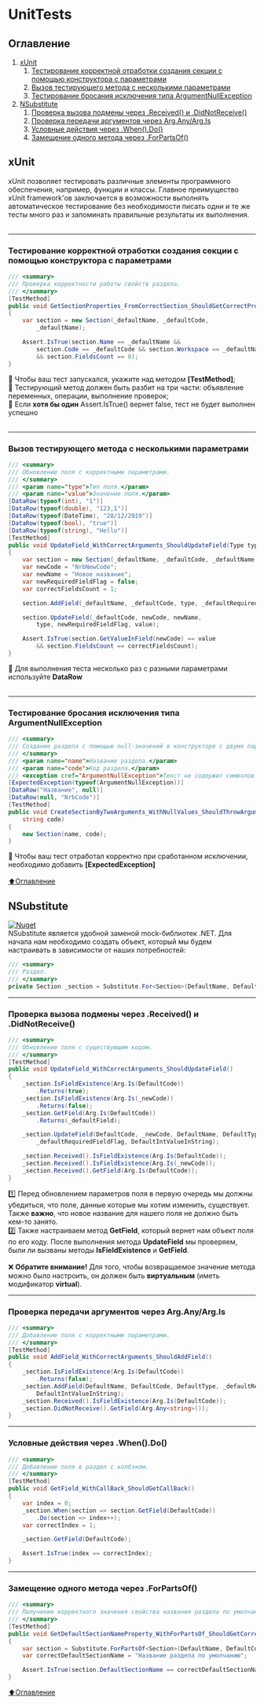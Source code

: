 # UnitTests


## Оглавление


1. [xUnit](#xUnit)
    1. [Тестирование корректной отработки создания секции с помощью конструктора с параметрами](#Тестирование-корректной-отработки-создания-секции-с-помощью-конструктора-с-параметрами)
    2. [Вызов тестирующего метода с несколькими параметрами](#Вызов-тестирующего-метода-с-несколькими-параметрами)
    3. [Тестирование бросания исключения типа ArgumentNullException](#Тестирование-бросания-исключения-типа-ArgumentNullException)
2. [NSubstitute](#NSubstitute)
    1. [Проверка вызова подмены через .Received() и .DidNotReceive()](#Проверка-вызова-подмены-через-.Received()-и-.DidNotReceive())
    2. [Проверка передачи аргументов через Arg.Any/Arg.Is](#Проверка-передачи-аргументов-через-Arg.Any/Arg.Is)
    3. [Условные действия через .When().Do()](#Условные-действия-через-.When().Do())
    4. [Замещение одного метода через .ForPartsOf()](#Замещение-одного-метода-через-.ForPartsOf())


## xUnit
xUnit позволяет тестировать различные элементы программного обеспечения, например, функции и классы. Главное преимущество xUnit framework'ов заключается в возможности выполнять автоматическое тестирование без необходимости писать одни и те же тесты много раз и запоминать правильные результаты их выполнения. <br /><br />
____
### Тестирование корректной отработки создания секции с помощью конструктора с параметрами
```C#
/// <summary>
/// Проверка корректности работы свойств раздела.
/// </summary>
[TestMethod]
public void GetSectionProperties_FromCorrectSection_ShouldGetCorrectProperties()
{
    var section = new Section(_defaultName, _defaultCode,
        _defaultName);

    Assert.IsTrue(section.Name == _defaultName &&
        section.Code == _defaultCode && section.Workspace == _defaultName
        && section.FieldsCount == 0);
}
```
:black_square_button: Чтобы ваш тест запускался, укажите над методом __[TestMethod]__; <br />
:black_square_button: Тестирующий метод должен быть разбит на три части: объявление переменных, операции, выполнение проверок; <br />
:black_square_button: Если __хотя бы один__ Assert.IsTrue() вернет false, тест не будет выполнен успешно <br /><br />
____
### Вызов тестирующего метода с несколькими параметрами
```C#
/// <summary>
/// Обновление поля с корректными параметрами.
/// </summary>
/// <param name="type">Тип поля.</param>
/// <param name="value">Значение поля.</param>
[DataRow(typeof(int), "1")]
[DataRow(typeof(double), "123,1")]
[DataRow(typeof(DateTime), "28/12/2019")]
[DataRow(typeof(bool), "true")]
[DataRow(typeof(string), "Hello")]
[TestMethod]
public void UpdateField_WithCorrectArguments_ShouldUpdateField(Type type, string value)
{
    var section = new Section(_defaultName, _defaultCode, _defaultName);
    var newCode = "NrbNewCode";
    var newName = "Новое название";
    var newRequiredFieldFlag = false;
    var correctFieldsCount = 1;

    section.AddField(_defaultName, _defaultCode, type, _defaultRequiredFieldFlag, value);

    section.UpdateField(_defaultCode, newCode, newName,
        type, newRequiredFieldFlag, value);

    Assert.IsTrue(section.GetValueInField(newCode) == value
        && section.FieldsCount == correctFieldsCount);
}
```
:black_square_button: Для выполнения теста несколько раз с разными параметрами используйте __DataRow__
<br /><br />
____
### Тестирование бросания исключения типа ArgumentNullException
```C#
/// <summary>
/// Создание раздела с помощью null-значений в конструкторе с двумя параметрами.
/// </summary>
/// <param name="name">Название раздела.</param>
/// <param name="code">Код раздела.</param>
/// <exception cref="ArgumentNullException">Текст не содержит символов или равен null!</exception>
[ExpectedException(typeof(ArgumentNullException))]
[DataRow("Название", null)]
[DataRow(null, "NrbCode")]
[TestMethod]
public void CreateSectionByTwoArguments_WithNullValues_ShouldThrowArgumentNullException(string name,
    string code)
{
    new Section(name, code);
}
```
:black_square_button: Чтобы ваш тест отработал корректно при сработанном исключении, необходимо добавить __[ExpectedException]__ <br /><br />
[:arrow_up:Оглавление](#Оглавление)
## NSubstitute
[![Nuget](https://img.shields.io/nuget/v/NSubstitute.svg)](https://www.nuget.org/packages/NSubstitute) <br />
NSubstitute является удобной заменой mock-библиотек .NET. Для начала нам необходимо создать объект, который мы будем настраивать в зависимости от наших потребностей:
```C#
/// <summary>
/// Раздел.
/// </summary>
private Section _section = Substitute.For<Section>(DefaultName, DefaultCode);
```
____
### Проверка вызова подмены через .Received() и .DidNotReceive()
```C#
/// <summary>
/// Обновление поля с существующим кодом.
/// </summary>
[TestMethod]
public void UpdateField_WithCorrectArguments_ShouldUpdateField()
{
    _section.IsFieldExistence(Arg.Is(DefaultCode))
        .Returns(true);
    _section.IsFieldExistence(Arg.Is(_newCode))
        .Returns(false);
    _section.GetField(Arg.Is(DefaultCode))
        .Returns(_defaultField);

    _section.UpdateField(DefaultCode, _newCode, DefaultName, DefaultType,
        _defaultRequiredFieldFlag, DefaultIntValueInString);

    _section.Received().IsFieldExistence(Arg.Is(DefaultCode));
    _section.Received().IsFieldExistence(Arg.Is(_newCode));
    _section.Received().GetField(Arg.Is(DefaultCode));
}
```
:one: Перед обновлением параметров поля в первую очередь мы должны убедиться, что поле, данные которые мы хотим изменить, существует. Также __важно__, что новое название для нашего поля не должно быть кем-то занято. <br />
:two: Также настраиваем метод __GetField__, который вернет нам объект поля по его коду. После выполнения метода __UpdateField__ мы проверяем, были ли вызваны методы __IsFieldExistence__ и __GetField__. <br /><br />
:x: __Обратите внимание!__ Для того, чтобы возвращаемое значение метода можно было настроить, он должен быть __виртуальным__ (иметь модификатор __virtual__).
____
### Проверка передачи аргументов через Arg.Any/Arg.Is
```C#
/// <summary>
/// Добавление поля с корректными параметрами.
/// </summary>
[TestMethod]
public void AddField_WithCorrectArguments_ShouldAddField()
{
    _section.IsFieldExistence(Arg.Is(DefaultCode))
        .Returns(false);
    _section.AddField(DefaultName, DefaultCode, DefaultType, _defaultRequiredFieldFlag,
        DefaultIntValueInString);
    _section.Received().IsFieldExistence(Arg.Is(DefaultCode));
    _section.DidNotReceive().GetField(Arg.Any<string>());
}
```
____
### Условные действия через .When().Do()
```C#
/// <summary>
/// Добавление поля в раздел с колбэком. 
/// </summary>
[TestMethod]
public void GetField_WithCallBack_ShouldGetCallBack()
{
    var index = 0;
    _section.When(section => section.GetField(DefaultCode))
        .Do(section => index++);
    var correctIndex = 1;

    _section.GetField(DefaultCode);

    Assert.IsTrue(index == correctIndex);
}
```
____
### Замещение одного метода через .ForPartsOf()
```C#
/// <summary>
/// Получение корректного значения свойства названия раздела по умолчанию.
/// </summary>
[TestMethod]
public void GetDefaultSectionNameProperty_WithForPartsOf_ShouldGetCorrectResult()
{
    var section = Substitute.ForPartsOf<Section>(DefaultName, DefaultCode);
    var correctDefaultSectionName = "Название раздела по умолчанию";

    Assert.IsTrue(section.DefaultSectionName == correctDefaultSectionName);
}
```
[:arrow_up:Оглавление](#Оглавление)

